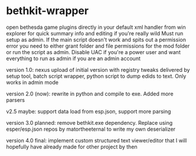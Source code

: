 # bethkit-wrapper
open bethesda game plugins directly in your default xml handler from win explorer for quick summary info and editing if you're really wild
Must run setup as admin. If the main script doesn't work and spits out a permission error you need to either grant folder and file permissions for the mod folder or run the script as admin. Disable UAC if you're a power user and want everything to run as admin if you are an admin account

version 1.0: 
nexus upload of initial version with registry tweaks delivered by setup tool, batch script wrapper, python script to dump edids to text. Only works in admin mode

version 2.0 (now):
rewrite in python and compile to exe. Added more parsers 

v2.5 maybe:
support data load from esp.json, support more parsing

version 3.0 planned:
remove bethkit.exe dependency. Replace using esper/esp.json repos by matortheeternal to write my own deserializer 

version 4.0 final:
implement custom structured text viewer/editor that I will hopefully have already made for other project by then
